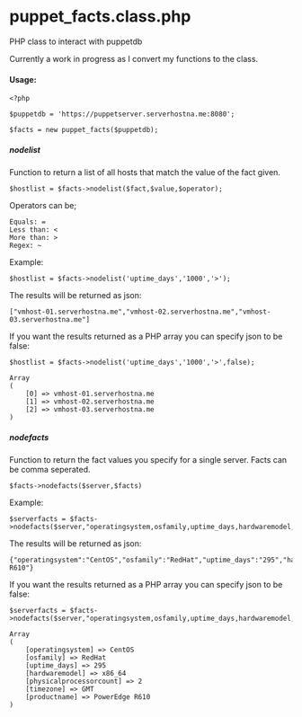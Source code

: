 puppet_facts.class.php
======================

PHP class to interact with puppetdb

Currently a work in progress as I convert my functions to the class.

#### Usage:

    <?php

    $puppetdb = 'https://puppetserver.serverhostna.me:8080';

    $facts = new puppet_facts($puppetdb);


##### nodelist

Function to return a list of all hosts that match the value of the fact given.

    $hostlist = $facts->nodelist($fact,$value,$operator);

Operators can be;

    Equals: =
    Less than: <
    More than: >
    Regex: ~

Example:

    $hostlist = $facts->nodelist('uptime_days','1000','>');

The results will be returned as json:

    ["vmhost-01.serverhostna.me","vmhost-02.serverhostna.me","vmhost-03.serverhostna.me"]

If you want the results returned as a PHP array you can specify json to be false:

    $hostlist = $facts->nodelist('uptime_days','1000','>',false);

    Array
    (
        [0] => vmhost-01.serverhostna.me
        [1] => vmhost-02.serverhostna.me
        [2] => vmhost-03.serverhostna.me
    )

##### nodefacts

Function to return the fact values you specify for a single server. Facts can be comma seperated.

    $facts->nodefacts($server,$facts)

Example:

    $serverfacts = $facts->nodefacts($server,"operatingsystem,osfamily,uptime_days,hardwaremodel,physicalprocessorcount,timezone,productname");

The results will be returned as json:

    {"operatingsystem":"CentOS","osfamily":"RedHat","uptime_days":"295","hardwaremodel":"x86_64","physicalprocessorcount":"2","timezone":"GMT","productname":"PowerEdge R610"}

If you want the results returned as a PHP array you can specify json to be false:

    $serverfacts = $facts->nodefacts($server,"operatingsystem,osfamily,uptime_days,hardwaremodel,physicalprocessorcount,timezone,productname",false);

    Array
    (
        [operatingsystem] => CentOS
        [osfamily] => RedHat
        [uptime_days] => 295
        [hardwaremodel] => x86_64
        [physicalprocessorcount] => 2
        [timezone] => GMT
        [productname] => PowerEdge R610
    )

